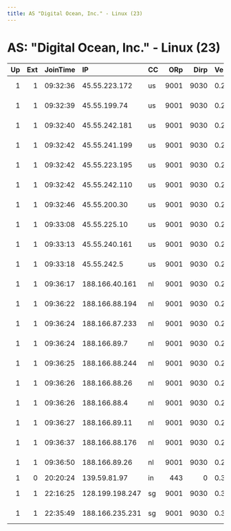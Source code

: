 ```yaml
---
title: AS "Digital Ocean, Inc." - Linux (23)
---
```


# AS: "Digital Ocean, Inc." - Linux (23)

|   Up |   Ext | JoinTime   | IP              | CC   |   ORp |   Dirp | Version   | Contact                   | Nickname           |   eFamMembers |
|-----:|------:|:-----------|:----------------|:-----|------:|-------:|:----------|:--------------------------|:-------------------|--------------:|
|    1 |     1 | 09:32:36   | 45.55.223.172   | us   |  9001 |   9030 | 0.2.5.14  | Person somebody@example.c | DebianTorNodenyc07 |             1 |
|    1 |     1 | 09:32:39   | 45.55.199.74    | us   |  9001 |   9030 | 0.2.5.14  | Person somebody@example.c | DebianTorNodenyc06 |             1 |
|    1 |     1 | 09:32:40   | 45.55.242.181   | us   |  9001 |   9030 | 0.2.5.14  | Person somebody@example.c | DebianTorNodenyc10 |             1 |
|    1 |     1 | 09:32:42   | 45.55.241.199   | us   |  9001 |   9030 | 0.2.5.14  | Person somebody@example.c | DebianTorNodenyc02 |             1 |
|    1 |     1 | 09:32:42   | 45.55.223.195   | us   |  9001 |   9030 | 0.2.5.14  | Person somebody@example.c | DebianTorNodenyc05 |             1 |
|    1 |     1 | 09:32:42   | 45.55.242.110   | us   |  9001 |   9030 | 0.2.5.14  | Person somebody@example.c | DebianTorNodenyc08 |             1 |
|    1 |     1 | 09:32:46   | 45.55.200.30    | us   |  9001 |   9030 | 0.2.5.14  | Person somebody@example.c | DebianTorNodenyc09 |             1 |
|    1 |     1 | 09:33:08   | 45.55.225.10    | us   |  9001 |   9030 | 0.2.5.14  | Person somebody@example.c | DebianTorNodenyc01 |             1 |
|    1 |     1 | 09:33:13   | 45.55.240.161   | us   |  9001 |   9030 | 0.2.5.14  | Person somebody@example.c | DebianTorNodenyc03 |             1 |
|    1 |     1 | 09:33:18   | 45.55.242.5     | us   |  9001 |   9030 | 0.2.5.14  | Person somebody@example.c | DebianTorNodenyc04 |             1 |
|    1 |     1 | 09:36:17   | 188.166.40.161  | nl   |  9001 |   9030 | 0.2.5.14  | Person somebody@example.c | DebianTorNodeams01 |             1 |
|    1 |     1 | 09:36:22   | 188.166.88.194  | nl   |  9001 |   9030 | 0.2.5.14  | Person somebody@example.c | DebianTorNodeams03 |             1 |
|    1 |     1 | 09:36:24   | 188.166.87.233  | nl   |  9001 |   9030 | 0.2.5.14  | Person somebody@example.c | DebianTorNodeams06 |             1 |
|    1 |     1 | 09:36:24   | 188.166.89.7    | nl   |  9001 |   9030 | 0.2.5.14  | Person somebody@example.c | DebianTorNodeams09 |             1 |
|    1 |     1 | 09:36:25   | 188.166.88.244  | nl   |  9001 |   9030 | 0.2.5.14  | Person somebody@example.c | DebianTorNodeams04 |             1 |
|    1 |     1 | 09:36:26   | 188.166.88.26   | nl   |  9001 |   9030 | 0.2.5.14  | Person somebody@example.c | DebianTorNodeams10 |             1 |
|    1 |     1 | 09:36:26   | 188.166.88.4    | nl   |  9001 |   9030 | 0.2.5.14  | Person somebody@example.c | DebianTorNodeams07 |             1 |
|    1 |     1 | 09:36:27   | 188.166.89.11   | nl   |  9001 |   9030 | 0.2.5.14  | Person somebody@example.c | DebianTorNodeams05 |             1 |
|    1 |     1 | 09:36:37   | 188.166.88.176  | nl   |  9001 |   9030 | 0.2.5.14  | Person somebody@example.c | DebianTorNodeams02 |             1 |
|    1 |     1 | 09:36:50   | 188.166.89.26   | nl   |  9001 |   9030 | 0.2.5.14  | Person somebody@example.c | DebianTorNodeams08 |             1 |
|    1 |     0 | 20:20:24   | 139.59.81.97    | in   |   443 |      0 | 0.3.1.7   | anuvrat@anuvrat.in        | paranet1avc        |             1 |
|    1 |     1 | 22:16:25   | 128.199.198.247 | sg   |  9001 |   9030 | 0.3.1.7   | Person somebody@example.c | DebianTorNodesgp01 |             1 |
|    1 |     1 | 22:35:49   | 188.166.235.231 | sg   |  9001 |   9030 | 0.3.1.7   | Person somebody@example.c | DebianTorNode      |             1 |
